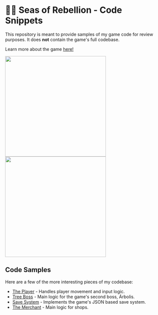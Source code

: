 # 🏴‍☠️ Seas of Rebellion - Code Snippets

This repository is meant to provide samples of my game code for review purposes. It does **not** contain the game's full codebase.

Learn more about the game [here!](https://austinweeks.dev/seas-of-rebellion)

<picture><img src="/sailing.gif" width="325px"  /></picture>
<picture><img src="/boss.gif" width="325px" /></picture>

## Code Samples
Here are a few of the more interesting pieces of my codebase:
- [The Player](/Player.cs) - Handles player movement and input logic.
- [Tree Boss](/Arbolis.cs) - Main logic for the game's second boss, Árbolis.
- [Save System](/SaveSystem.cs) - Implements the game's JSON based save system.
- [The Merchant](/Merchant.cs) - Main logic for shops.
